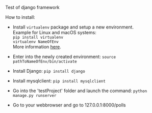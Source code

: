 Test of django framework

How to install:  
  - Install `virtualenv` package and setup a new environment.  
    Example for Linux and macOS systems:  
      `pip install virtualenv`  
      `virtualenv NameOfEnv`  
    More information [here](https://virtualenv.pypa.io/en/latest/).
    
  - Enter into the newly created environment: `source pathToNameOfEnv/bin/activate`
  
  - Install Django: `pip install django`
  
  - Install mysqlclient: `pip install mysqlclient`
  
  - Go into the 'testProject' folder and launch the command: `python manage.py runserver`
  
  - Go to your webbrowser and go to 127.0.0.1:8000/polls
  
